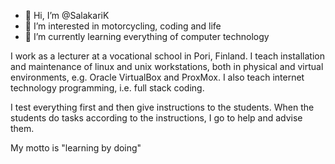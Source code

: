 - 👋 Hi, I’m @SalakariK
- 👀 I’m interested in motorcycling, coding and life
- 🌱 I’m currently learning everything of computer technology


I work as a lecturer at a vocational school in Pori, Finland. I teach installation and maintenance of linux and unix workstations, both in physical and virtual environments, e.g. Oracle VirtualBox and ProxMox. I also teach internet technology programming, i.e. full stack coding.

I test everything first and then give instructions to the students. When the students do tasks according to the instructions, I go to help and advise them.

My motto is "learning by doing"

<!---
SalakariK/SalakariK is a ✨ special ✨ repository because its `README.md` (this file) appears on your GitHub profile.
You can click the Preview link to take a look at your changes.
--->
